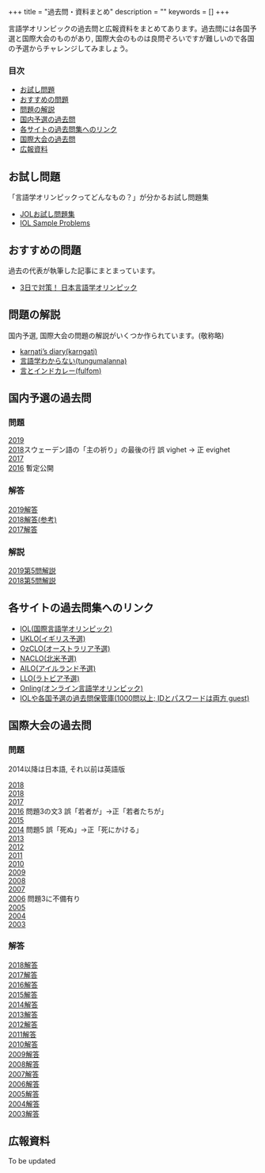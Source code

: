 +++
title = "過去問・資料まとめ"
description = ""
keywords = []
+++

言語学オリンピックの過去問と広報資料をまとめてあります。過去問には各国予選と国際大会のものがあり, 国際大会のものは良問ぞろいですが難しいので各国の予選からチャレンジしてみましょう。

<div class="box">
<h3>目次</h3>
<ul>
<li><a href="#お試し問題">お試し問題</a>
<li><a href="#おすすめの問題">おすすめの問題</a>
<li><a href="#問題の解説">問題の解説</a>
<li><a href="#国内予選の過去問">国内予選の過去問</a>
<li><a href="#各サイトの過去問集へのリンク">各サイトの過去問集へのリンク</a>
<li><a href="#国際大会の過去問">国際大会の過去問</a>
<li><a href="#material">広報資料</a>
</ul>
</div>

## お試し問題

「言語学オリンピックってどんなもの？」が分かるお試し問題集

- [JOLお試し問題集](/sample-problems/)
- [IOL Sample Problems](https://ioling.org/booklets/samples.en.pdf)

## おすすめの問題

過去の代表が執筆した記事にまとまっています。

- [3日で対策！ 日本言語学オリンピック](http://zohe.hatenablog.com/entry/2019/03/21/191555)

## 問題の解説

国内予選, 国際大会の問題の解説がいくつか作られています。(敬称略)

- [karŋati’s diary(karngati)](https://karngati.hatenablog.com/entry/JOL2018_5)
- [言語学わからない(tungumalanna)](https://tungumalanna.hatenablog.com/archive/category/IOL%E9%9D%9E%E5%85%AC%E5%BC%8F%E8%A7%A3%E8%AA%AC)
- [言とインドカレー(fulfom)](https://fulfom.hatenablog.com/archive/category/%E8%A8%80%E3%82%AA%E3%83%AA%E8%A7%A3%E8%AA%AC)

## 国内予選の過去問

### 問題

[2019](https://drive.google.com/open?id=1BjNVq20Ne9LVAqGEa9nLPsF9FhuhDjAA)  
[2018](https://drive.google.com/open?id=17anbddEBxNaZe_kDGRQPxvpzlR1lMYb2)スウェーデン語の「主の祈り」の最後の行 誤 vighet -> 正 evighet  
[2017](https://drive.google.com/open?id=1DSG3MISTszSPeMeG-VmnyKA0kFe7iywZ)  
[2016](https://twitter.com/fulfom/status/1097706793885589504) 暫定公開

### 解答

[2019解答](https://drive.google.com/open?id=1-lHLG82BcwZSuWnCuXD8GwTXFS2vv_Lh)  
[2018解答(参考)](http://zohe.hatenablog.com/entry/2019/03/04/145808)  
[2017解答](https://drive.google.com/open?id=1GSyrZ7f6hvOAQ3sc19mFAOzRlUYK0W0q)

### 解説

[2019第5問解説](https://fulfom.hatenablog.com/entry/2019/12/21/145615)  
[2018第5問解説](https://karngati.hatenablog.com/entry/JOL2018_5)

## 各サイトの過去問集へのリンク

- [IOL(国際言語学オリンピック)](http://www.ioling.org/problems/)
- [UKLO(イギリス予選)](https://www.uklo.org/past-problems#problems)
- [OzCLO(オーストラリア予選)](https://ozclo.org.au/past-problems/)
- [NACLO(北米予選)](https://nacloweb.org/practice.php#previous_problems)
- [AILO(アイルランド予選)](https://ailo.adaptcentre.ie/sample-puzzles/)
- [LLO(ラトビア予選)](http://loling.lv/en/past.html)
- [Onling(オンライン言語学オリンピック)](https://onling.org/)
- [IOLや各国予選の過去問保管庫(1000問以上; IDとパスワードは両方 guest)](http://tangra.cs.yale.edu/naclobase/)

## 国際大会の過去問

### 問題

2014以降は日本語, それ以前は英語版

[2018](http://www.ioling.org/booklets/iol-2019-indiv-prob.ja.pdf)  
[2018](http://www.ioling.org/booklets/iol-2018-indiv-prob.ja.pdf)  
[2017](http://www.ioling.org/booklets/iol-2017-indiv-prob.ja.pdf)  
[2016](http://www.ioling.org/booklets/iol-2016-indiv-prob.ja.pdf) 問題3の文3 誤「若者が」→正「若者たちが」  
[2015](http://www.ioling.org/booklets/iol-2015-indiv-prob.ja.pdf)  
[2014](http://www.ioling.org/booklets/iol-2014-indiv-prob.ja.pdf) 問題5 誤「死ぬ」→正「死にかける」  
[2013](http://www.ioling.org/booklets/iol-2013-indiv-prob.en-us.pdf)  
[2012](http://www.ioling.org/booklets/iol-2012-indiv-prob.en.pdf)  
[2011](http://www.ioling.org/booklets/iol-2011-indiv-prob.en-us.pdf)  
[2010](http://www.ioling.org/booklets/iol-2010-indiv-prob.en.pdf)  
[2009](http://www.ioling.org/booklets/iol-2009-indiv-prob.en-us.pdf)  
[2008](http://www.ioling.org/booklets/iol-2008-indiv-prob.en.pdf)  
[2007](http://www.ioling.org/booklets/iol-2007-indiv-prob.en.pdf)  
[2006](http://www.ioling.org/booklets/iol-2006-indiv-prob.en.pdf) 問題3に不備有り  
[2005](http://www.ioling.org/booklets/iol-2005-indiv-prob.en.pdf)  
[2004](http://www.ioling.org/booklets/iol-2004-indiv-prob.en.pdf)  
[2003](http://www.ioling.org/booklets/iol-2003-indiv-prob.en.pdf)

### 解答

[2018解答](http://www.ioling.org/booklets/iol-2018-indiv-sol.ja.pdf)  
[2017解答](http://www.ioling.org/booklets/iol-2017-indiv-sol.ja.pdf)  
[2016解答](http://www.ioling.org/booklets/iol-2016-indiv-sol.ja.pdf)  
[2015解答](http://www.ioling.org/booklets/iol-2015-indiv-sol.ja.pdf)  
[2014解答](http://www.ioling.org/booklets/iol-2014-indiv-sol.ja.pdf)  
[2013解答](http://www.ioling.org/booklets/iol-2013-indiv-sol.en-us.pdf)  
[2012解答](http://www.ioling.org/booklets/iol-2012-indiv-sol.en.pdf)  
[2011解答](http://www.ioling.org/booklets/iol-2011-indiv-sol.en-us.pdf)  
[2010解答](http://www.ioling.org/booklets/iol-2010-indiv-sol.en.pdf)  
[2009解答](http://www.ioling.org/booklets/iol-2009-indiv-sol.en-us.pdf)  
[2008解答](http://www.ioling.org/booklets/iol-2008-indiv-sol.en.pdf)  
[2007解答](http://www.ioling.org/booklets/iol-2007-indiv-sol.en.pdf)  
[2006解答](http://www.ioling.org/booklets/iol-2006-indiv-sol.en.pdf)  
[2005解答](http://www.ioling.org/booklets/iol-2005-indiv-sol.en.pdf)  
[2004解答](http://www.ioling.org/booklets/iol-2004-indiv-sol.en.pdf)  
[2003解答](http://www.ioling.org/booklets/iol-2003-indiv-sol.en.pdf)

<!--## 問題の内容

過去に出題された問題が [国際大会のサイト](http://www.ioling.org/) に掲載されています。初めて問題に触れるという方はまず同サイトの [Sample Problems](http://www.ioling.org/problems/samples/) または [イギリス国内大会(UKLO)のサイト](http://www.uklo.org/) をご覧になってみてください。

問題は実際の言語研究で行われる分析に似ていて, 未知の言語のデータからその言語の仕組みを解き明かすというものです。現在有志によって問題の解説や入門サイトを作る計画が進んでいます。詳しくは [有志サイト](http://ioling.jp/) をご覧ください。-->

<h2 id="material">広報資料</h2>

To be updated